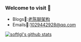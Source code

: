### Welcome to visit  👋

<!--
**Bryan-Cyf/Bryan-Cyf** is a ✨ _special_ ✨ repository because its `README.md` (this file) appears on your GitHub profile.

Here are some ideas to get you started:

- 🔭 I’m currently working on ...
- 🌱 I’m currently learning ...
- 👯 I’m looking to collaborate on ...
- 🤔 I’m looking for help with ...
- 💬 Ask me about ...
- 📫 How to reach me: ...
- 😄 Pronouns: ...
- ⚡ Fun fact: ...
-->
- Blogs🔭:[老陈聊架构](https://chenyuefeng.blog.csdn.net/)
- Emails📧:1029442928@qq.com

[![softlgl's github stats](https://github-readme-stats.vercel.app/api?username=Bryan-Cyf)](https://github.com/Bryan-Cyf/github-readme-stats)
